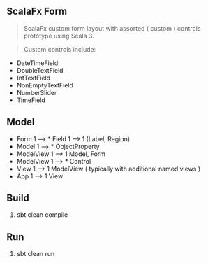 ScalaFx Form
------------
>ScalaFx custom form layout with assorted ( custom ) controls prototype using Scala 3.

>Custom controls include:
* DateTimeField
* DoubleTextField
* IntTextField
* NonEmptyTextField
* NumberSlider
* TimeField

Model
-----
* Form 1 --> * Field 1 --> 1 (Label, Region)
* Model 1 --> * ObjectProperty
* ModelView 1 --> 1 Model, Form
* ModelView 1 --> * Control
* View 1 --> 1 ModelView ( typically with additional named views )
* App 1 --> 1 View

Build
-----
1. sbt clean compile

Run
---
1. sbt clean run